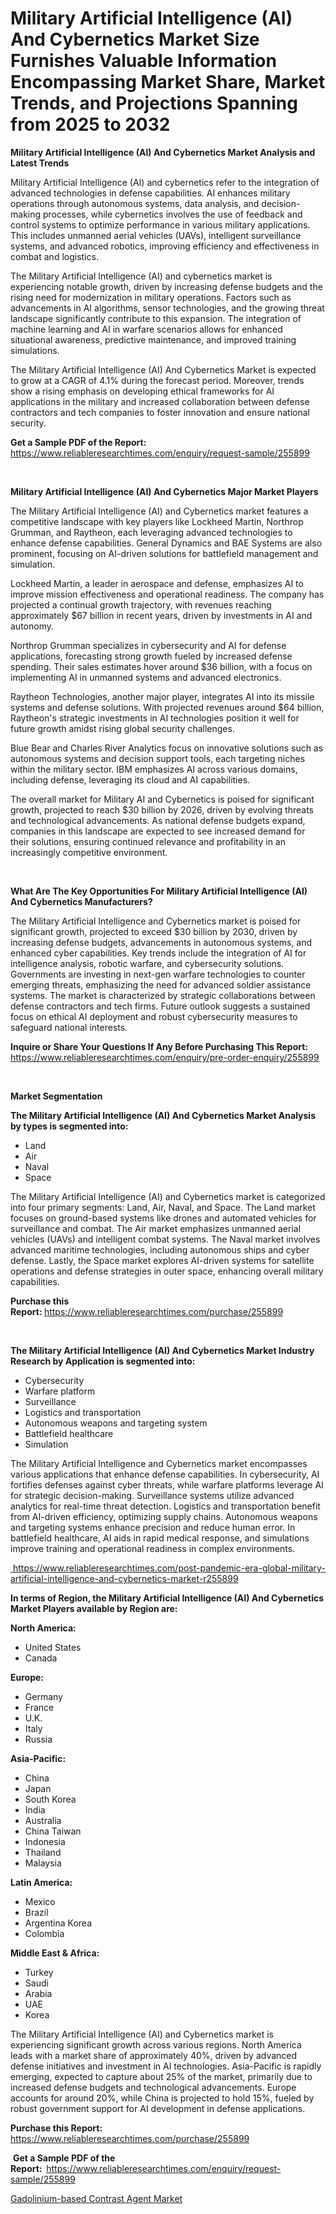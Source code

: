 <p><h1>Military Artificial Intelligence (AI) And Cybernetics Market Size Furnishes Valuable Information Encompassing Market Share, Market Trends, and Projections Spanning from 2025 to 2032</h1></p><p><strong>Military Artificial Intelligence (AI) And Cybernetics Market Analysis and Latest Trends</strong></p>
<p><p>Military Artificial Intelligence (AI) and cybernetics refer to the integration of advanced technologies in defense capabilities. AI enhances military operations through autonomous systems, data analysis, and decision-making processes, while cybernetics involves the use of feedback and control systems to optimize performance in various military applications. This includes unmanned aerial vehicles (UAVs), intelligent surveillance systems, and advanced robotics, improving efficiency and effectiveness in combat and logistics.</p><p>The Military Artificial Intelligence (AI) and cybernetics market is experiencing notable growth, driven by increasing defense budgets and the rising need for modernization in military operations. Factors such as advancements in AI algorithms, sensor technologies, and the growing threat landscape significantly contribute to this expansion. The integration of machine learning and AI in warfare scenarios allows for enhanced situational awareness, predictive maintenance, and improved training simulations.</p><p>The Military Artificial Intelligence (AI) And Cybernetics Market is expected to grow at a CAGR of 4.1% during the forecast period. Moreover, trends show a rising emphasis on developing ethical frameworks for AI applications in the military and increased collaboration between defense contractors and tech companies to foster innovation and ensure national security.</p></p>
<p><strong>Get a Sample PDF of the Report:&nbsp;</strong> <a href="https://www.reliableresearchtimes.com/enquiry/request-sample/255899?utm_campaign=3108&utm_medium=2&utm_source=Github&utm_content=ia&utm_term=30032025&utm_id=military-artificial-intelligence-ai-and-cybernetics">https://www.reliableresearchtimes.com/enquiry/request-sample/255899</a></p>
<p>&nbsp;</p>
<p><strong>Military Artificial Intelligence (AI) And Cybernetics Major Market Players</strong></p>
<p><p>The Military Artificial Intelligence (AI) and Cybernetics market features a competitive landscape with key players like Lockheed Martin, Northrop Grumman, and Raytheon, each leveraging advanced technologies to enhance defense capabilities. General Dynamics and BAE Systems are also prominent, focusing on AI-driven solutions for battlefield management and simulation.</p><p>Lockheed Martin, a leader in aerospace and defense, emphasizes AI to improve mission effectiveness and operational readiness. The company has projected a continual growth trajectory, with revenues reaching approximately $67 billion in recent years, driven by investments in AI and autonomy.</p><p>Northrop Grumman specializes in cybersecurity and AI for defense applications, forecasting strong growth fueled by increased defense spending. Their sales estimates hover around $36 billion, with a focus on implementing AI in unmanned systems and advanced electronics.</p><p>Raytheon Technologies, another major player, integrates AI into its missile systems and defense solutions. With projected revenues around $64 billion, Raytheon's strategic investments in AI technologies position it well for future growth amidst rising global security challenges.</p><p>Blue Bear and Charles River Analytics focus on innovative solutions such as autonomous systems and decision support tools, each targeting niches within the military sector. IBM emphasizes AI across various domains, including defense, leveraging its cloud and AI capabilities.</p><p>The overall market for Military AI and Cybernetics is poised for significant growth, projected to reach $30 billion by 2026, driven by evolving threats and technological advancements. As national defense budgets expand, companies in this landscape are expected to see increased demand for their solutions, ensuring continued relevance and profitability in an increasingly competitive environment.</p></p>
<p>&nbsp;</p>
<p><strong>What Are The Key Opportunities For Military Artificial Intelligence (AI) And Cybernetics Manufacturers?</strong></p>
<p><p>The Military Artificial Intelligence and Cybernetics market is poised for significant growth, projected to exceed $30 billion by 2030, driven by increasing defense budgets, advancements in autonomous systems, and enhanced cyber capabilities. Key trends include the integration of AI for intelligence analysis, robotic warfare, and cybersecurity solutions. Governments are investing in next-gen warfare technologies to counter emerging threats, emphasizing the need for advanced soldier assistance systems. The market is characterized by strategic collaborations between defense contractors and tech firms. Future outlook suggests a sustained focus on ethical AI deployment and robust cybersecurity measures to safeguard national interests.</p></p>
<p><strong>Inquire or Share Your Questions If Any Before Purchasing This Report:</strong> <a href="https://www.reliableresearchtimes.com/enquiry/pre-order-enquiry/255899?utm_campaign=3108&utm_medium=2&utm_source=Github&utm_content=ia&utm_term=30032025&utm_id=military-artificial-intelligence-ai-and-cybernetics">https://www.reliableresearchtimes.com/enquiry/pre-order-enquiry/255899</a></p>
<p>&nbsp;</p>
<p><strong>Market Segmentation</strong></p>
<p><strong>The Military Artificial Intelligence (AI) And Cybernetics Market Analysis by types is segmented into:</strong></p>
<p><ul><li>Land</li><li>Air</li><li>Naval</li><li>Space</li></ul></p>
<p><p>The Military Artificial Intelligence (AI) and Cybernetics market is categorized into four primary segments: Land, Air, Naval, and Space. The Land market focuses on ground-based systems like drones and automated vehicles for surveillance and combat. The Air market emphasizes unmanned aerial vehicles (UAVs) and intelligent combat systems. The Naval market involves advanced maritime technologies, including autonomous ships and cyber defense. Lastly, the Space market explores AI-driven systems for satellite operations and defense strategies in outer space, enhancing overall military capabilities.</p></p>
<p><strong>Purchase this Report:&nbsp;</strong><a href="https://www.reliableresearchtimes.com/purchase/255899?utm_campaign=3108&utm_medium=2&utm_source=Github&utm_content=ia&utm_term=30032025&utm_id=military-artificial-intelligence-ai-and-cybernetics">https://www.reliableresearchtimes.com/purchase/255899</a></p>
<p>&nbsp;</p>
<p><strong>The Military Artificial Intelligence (AI) And Cybernetics Market Industry Research by Application is segmented into:</strong></p>
<p><ul><li>Cybersecurity</li><li>Warfare platform</li><li>Surveillance</li><li>Logistics and transportation</li><li>Autonomous weapons and targeting system</li><li>Battlefield healthcare</li><li>Simulation</li></ul></p>
<p><p>The Military Artificial Intelligence and Cybernetics market encompasses various applications that enhance defense capabilities. In cybersecurity, AI fortifies defenses against cyber threats, while warfare platforms leverage AI for strategic decision-making. Surveillance systems utilize advanced analytics for real-time threat detection. Logistics and transportation benefit from AI-driven efficiency, optimizing supply chains. Autonomous weapons and targeting systems enhance precision and reduce human error. In battlefield healthcare, AI aids in rapid medical response, and simulations improve training and operational readiness in complex environments.</p></p>
<p><a href="https://www.reliableresearchtimes.com/post-pandemic-era-global-military-artificial-intelligence-and-cybernetics-market-r255899?utm_campaign=3108&utm_medium=2&utm_source=Github&utm_content=ia&utm_term=30032025&utm_id=military-artificial-intelligence-ai-and-cybernetics">&nbsp;https://www.reliableresearchtimes.com/post-pandemic-era-global-military-artificial-intelligence-and-cybernetics-market-r255899</a></p>
<p><strong>In terms of Region, the Military Artificial Intelligence (AI) And Cybernetics Market Players available by Region are:</strong></p>
<p>
    <p> <strong> North America: </strong>
        <ul>
            <li>United States</li>
            <li>Canada</li>
        </ul>
        </p> 
    <p> <strong> Europe: </strong>
        <ul>
            <li>Germany</li>
            <li>France</li>
            <li>U.K.</li>
            <li>Italy</li>
            <li>Russia</li>
        </ul>
        </p> 
    <p> <strong> Asia-Pacific: </strong>
        <ul>
            <li>China</li>
            <li>Japan</li>
            <li>South Korea</li>
            <li>India</li>
            <li>Australia</li>
            <li>China Taiwan</li>
            <li>Indonesia</li>
            <li>Thailand</li>
            <li>Malaysia</li>
        </ul>
        </p> 
    <p> <strong> Latin America: </strong>
        <ul>
            <li>Mexico</li>
            <li>Brazil</li>
            <li>Argentina Korea</li>
            <li>Colombia</li>
        </ul>
        </p> 
    <p> <strong> Middle East & Africa: </strong>
        <ul>
            <li>Turkey</li>
            <li>Saudi</li>
            <li>Arabia</li>
            <li>UAE</li>
            <li>Korea</li>
        </ul>
    </p>
    </p>
<p><p>The Military Artificial Intelligence (AI) and Cybernetics market is experiencing significant growth across various regions. North America leads with a market share of approximately 40%, driven by advanced defense initiatives and investment in AI technologies. Asia-Pacific is rapidly emerging, expected to capture about 25% of the market, primarily due to increased defense budgets and technological advancements. Europe accounts for around 20%, while China is projected to hold 15%, fueled by robust government support for AI development in defense applications.</p></p>
<p><strong>Purchase this Report: </strong><a href="https://www.reliableresearchtimes.com/purchase/255899?utm_campaign=3108&utm_medium=2&utm_source=Github&utm_content=ia&utm_term=30032025&utm_id=military-artificial-intelligence-ai-and-cybernetics">https://www.reliableresearchtimes.com/purchase/255899</a></p>
<p>&nbsp;<strong>Get a Sample PDF of the Report:&nbsp;&nbsp;</strong><a href="https://www.reliableresearchtimes.com/enquiry/request-sample/255899?utm_campaign=3108&utm_medium=2&utm_source=Github&utm_content=ia&utm_term=30032025&utm_id=military-artificial-intelligence-ai-and-cybernetics">https://www.reliableresearchtimes.com/enquiry/request-sample/255899</a></p>
<p><strong></strong></p>
<p><p><a href="https://github.com/kaloyhboosh/Market-Research-Report-List-1/blob/main/gadolinium-based-contrast-agent-market.md?utm_campaign=3108&utm_medium=2&utm_source=Github&utm_content=ia&utm_term=30032025&utm_id=military-artificial-intelligence-ai-and-cybernetics">Gadolinium-based Contrast Agent Market</a></p></p>